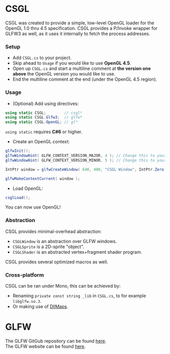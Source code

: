 # CSGL
CSGL was created to provide a simple, low-level OpenGL loader for the OpenGL 1.0 thru 4.5 specification.
CSGL provides a P/Invoke wrapper for GLFW3 as well, as it uses it internally to fetch the process addresses.  

### Setup
 - Add `CSGL.cs` to your project.
 - Skip ahead to `Usage` if you would like to use **OpenGL 4.5**.
 - Open up `CSGL.cs` and start a multiline comment at **the version one above** the OpenGL version you would like to use.
 - End the multiline comment at the end (under the OpenGL 4.5 region).  
  
### Usage
 - (Optional) Add using directives:
```csharp
using static CSGL;        // csgl*
using static CSGL.Glfw3;  // glfw*
using static CSGL.OpenGL; // gl*
```  
`using static` requires **C#6** or higher.
 - Create an OpenGL context:
```csharp
glfwInit();
glfwWindowHint( GLFW_CONTEXT_VERSION_MAJOR, 4 ); // Change this to your targeted major version
glfwWindowHint( GLFW_CONTEXT_VERSION_MINOR, 5 ); // Change this to your targeted minor version

IntPtr window = glfwCreateWindow( 640, 480, "CSGL Window", IntPtr.Zero, IntPtr.Zero );

glfwMakeContextCurrent( window );
```  
  - Load OpenGL:  
```csharp
csglLoad();
```
You can now use OpenGL!

### Abstraction
CSGL provides minimal-overhead abstraction:
- `CSGLWindow` is an abstraction over GLFW windows.
- `CSGLSprite` is a 2D-sprite "object".
- `CSGLShader` is an abstracted vertex+fragment shader program.

CSGL provides several optimized macros as well.

### Cross-platform
CSGL can be ran under Mono, this can be achieved by:
 - Renaming `private const string _lib` in `CSGL.cs`, to for example `libglfw.so.3`.
 - Or making use of [DllMaps](http://www.mono-project.com/docs/advanced/pinvoke/dllmap/).

# GLFW
The GLFW GitGub repository can be found [here](https://github.com/glfw/glfw).  
The GLFW website can be found [here](http://www.glfw.org/).
